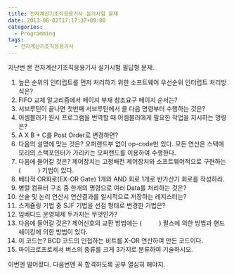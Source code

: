 ```yaml
---
title: 전자계산기조직응용기사 실기시험 문제
date: 2013-06-02T17:17:37+09:00
categories:
  - Programming
tags:
  - 전자계산기조직응용기사
---
```

지난번 본 전자계산기조직응용기사 실기시험 필답형 문제.

  1. 높은 순위의 인터럽트를 먼저 처리하기 위한 소프트웨어 우선순위 인터럽트 처리방식은?
  2. FIFO 교체 알고리즘에서 페이지 부재 참조요구 페이지 순서는?
  3. 서브루틴이 끝나면 첫번째 서브루틴에서 콜 다음 명령부터 수행하는 것은?
  4. 어셈블러가 원시 프로그램을 번역할 때 어셈블러에게 필요한 작업을 지시하는 명령은?
  5. A X B + C를 Post Order로 변경하면?
  6. 다음의 설명에 맞는 것은? 오퍼랜드부 없이 op-code만 있다. 모든 연산은 스택메모리의 스택포인터가 가리키는 오퍼랜드를 이용하여 수행한다.
  7. 다음에 들어갈 것은? 제어장치는 고정배전 제어장치와 소프트웨어적으로 구현하는 (          ) 기법이 있다.
  8. 베타적 OR회로(EX-OR Gate) 1개와 AND 회로 1개로 반가산기 회로를 작성하라.
  9. 병렬 컴퓨터 구조 중 한개의 명령으로 여러 Data를 처리하는 것은?
 10. 산술 및 논리 연산시 연산결과를 일시적으로 저장하는 레지스터는?
 11. 스케쥴링 기법 중 SJF 기법을 선점 형태로 변경한 기법은?
 12. 임베디드 운영체제 두가지는 무엇인가?
 13. 다음에 들어갈 것은? 제어신호의 교환 방법에는 (          ) 펄스에 의한 방법과 핸드 쉐이킹에 의한 방법이 있다.
 14. 이 코드는? BCD 코드의 인접하는 비트를 X-OR 연산하여 만든 코드이다.
 15. 마이크로프로세서 버스의 종류를 크게 3가지로 분류하여 기술하시오.

이번엔 떨어졌다. 다음번엔 꼭 합격하도록 공부 열심히 해야지.

